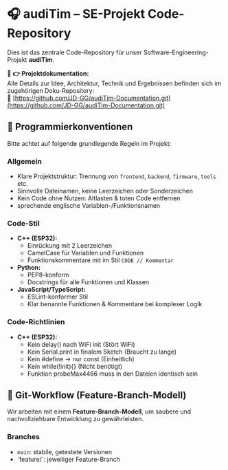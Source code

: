 # 🎧 audiTim – SE-Projekt Code-Repository

Dies ist das zentrale Code-Repository für unser Software-Engineering-Projekt **audiTim**.

📝 **👉 Projektdokumentation:**  
Alle Details zur Idee, Architektur, Technik und Ergebnissen befinden sich im zugehörigen Doku-Repository:  
📎 [https://github.com/JD-GG/audiTim-Documentation.git](https://github.com/JD-GG/audiTim-Documentation.git)

## 📐 Programmierkonventionen

Bitte achtet auf folgende grundlegende Regeln im Projekt:

### Allgemein

-  Klare Projektstruktur: Trennung von `frontend`, `backend`, `firmware`, `tools` etc.
-  Sinnvolle Dateinamen, keine Leerzeichen oder Sonderzeichen
-  Kein Code ohne Nutzen: Altlasten & toten Code entfernen
-  sprechende englische Variablen-/Funktionsnamen

### Code-Stil

- **C++ (ESP32):**
  - Einrückung mit 2 Leerzeichen
  - CamelCase für Variablen und Funktionen
  - Funktionskommentare mit im Stil `CODE // Kommentar ` 
- **Python:**
  - PEP8-konform
  - Docstrings für alle Funktionen und Klassen
- **JavaScript/TypeScript:**
  - ESLint-konformer Stil
  - Klar benannte Funktionen & Kommentare bei komplexer Logik

### Code-Richtlinien

- **C++ (ESP32):**
  - Kein delay() nach WiFi init (Stört WiFi)
  - Kein Serial.print in finalem Sketch (Braucht zu lange)
  - Kein \#define -> nur const (Einheitlich)
  - Kein while(!init){} (Nicht benötigt)
  - Funktion probeMax4466 muss in den Dateien identisch sein

## 🔀 Git-Workflow (Feature-Branch-Modell)

Wir arbeiten mit einem **Feature-Branch-Modell**, um saubere und nachvollziehbare Entwicklung zu gewährleisten.

### Branches

- `main`: stabile, getestete Versionen
- `feature/<kurzer-namer>´: jeweiliger Feature-Branch